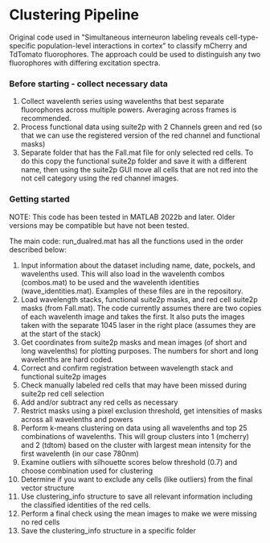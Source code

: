 # Clustering Pipeline
 
Original code used in "Simultaneous interneuron labeling reveals cell-type-specific population-level interactions in cortex" to classify mCherry and TdTomato fluorophores. The approach could be used to distinguish any two fluorophores with differing excitation spectra.

### Before starting - collect necessary data
1) Collect wavelenth series using wavelenths that best separate fluorophores across multiple powers. Averaging across frames is recommended.
2) Process functional data using suite2p with 2 Channels green and red (so that we can use the registered version of the red channel and functional masks)
3) Separate folder that has the Fall.mat file for only selected red cells. To do this copy the functional suite2p folder and save it with a different name, then using the suite2p GUI move all cells that are not red into the not cell category using the red channel images.

### Getting started 
NOTE: This code has been tested in MATLAB 2022b and later. Older versions may be compatible but have not been tested.

The main code: run_dualred.mat has all the functions used in the order described below:

1) Input information about the dataset including name, date, pockels, and wavelenths used. This will also load in the wavelenth combos (combos.mat) to be used and the wavelenth identities (wave_identities.mat). Examples of these files are in the repository.
2) Load wavelength stacks, functional suite2p masks, and red cell suite2p masks (from Fall.mat). The code currently assumes there are two copies of each wavelenth image and takes the first. It also puts the images taken with the separate 1045 laser in the right place (assumes they are at the start of the stack)
3) Get coordinates from suite2p masks and mean images (of short and long wavelenths) for plotting purposes. The numbers for short and long wavelenths are hard coded. 
4) Correct and confirm registration between wavelength stack and functional suite2p images
5) Check manually labeled red cells that may have been missed during suite2p red cell selection
6) Add and/or subtract any red cells as necessary
7) Restrict masks using a pixel exclusion threshold, get intensities of masks across all wavelenths and powers
8) Perform k-means clustering on data using all wavelenths and top 25 combinations of wavelenths. This will group clusters into 1 (mcherry) and 2 (tdtom) based on the cluster with largest mean intensity for the first wavelenth (in our case 780nm)
9) Examine outliers with silhouette scores below threshold (0.7) and choose combination used for clustering
10) Determine if you want to exclude any cells (like outliers) from the final vector structure
11) Use clustering_info structure to save all relevant information including the classified identities of the red cells.
12) Perform a final check using the mean images to make we were missing no red cells
13) Save the clustering_info structure in a specific folder
